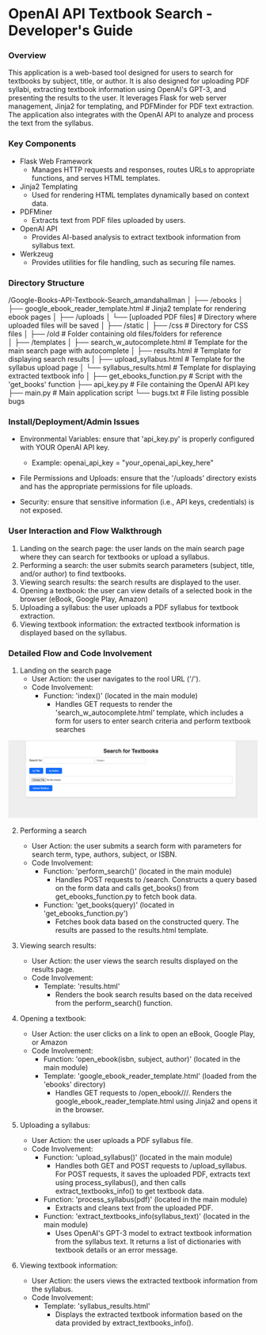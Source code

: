 # OpenAI API Textbook Search - Developer's Guide

### Overview
This application is a web-based tool designed for users to search for textbooks by subject, title, or author. It is also designed for uploading PDF syllabi, extracting textbook information using OpenAI's GPT-3, and presenting the results to the user. It leverages Flask for web server management, Jinja2 for templating, and PDFMinder for PDF text extraction. The application also integrates with the OpenAI API to analyze and process the text from the syllabus.

### Key Components

- Flask Web Framework
    - Manages HTTP requests and responses, routes URLs to appropriate functions, and serves HTML templates.
- Jinja2 Templating
    - Used for rendering HTML templates dynamically based on context data.
- PDFMiner
    - Extracts text from PDF files uploaded by users.
- OpenAI API
    - Provides AI-based analysis to extract textbook information from syllabus text.
- Werkzeug
    - Provides utilities for file handling, such as securing file names.

### Directory Structure

/Google-Books-API-Textbook-Search_amandahallman
│
├── /ebooks
│   ├── google_ebook_reader_template.html     # Jinja2 template for rendering ebook pages
│
├── /uploads
│   └── [uploaded PDF files]                  # Directory where uploaded files will be saved
│
├── /static
│   ├── /css                                  # Directory for CSS files
│
├── /old                                      # Folder containing old files/folders for reference                                   
│
├── /templates
│   ├── search_w_autocomplete.html            # Template for the main search page with autocomplete
│   ├── results.html                          # Template for displaying search results
│   ├── upload_syllabus.html                  # Template for the syllabus upload page
│   └── syllabus_results.html                 # Template for displaying extracted textbook info
│
├── get_ebooks_function.py                    # Script with the 'get_books' function
├── api_key.py                                # File containing the OpenAI API key
├── main.py                                   # Main application script
└── bugs.txt                                  # File listing possible bugs

### Install/Deployment/Admin Issues

- Environmental Variables: ensure that 'api_key.py' is properly configured with YOUR OpenAI API key.
    - Example: openai_api_key = "your_openai_api_key_here"

- File Permissions and Uploads: ensure that the '/uploads' directory exists and has the appropriate permissions for file uploads.

- Security: ensure that sensitive information (i.e., API keys, credentials) is not exposed.

### User Interaction and Flow Walkthrough

1. Landing on the search page: the user lands on the main search page where they can search for textbooks or upload a syllabus.
2. Performing a search: the user submits search parameters (subject, title, and/or author) to find textbooks.
3. Viewing search results: the search results are displayed to the user.
4. Opening a textbook: the user can view details of a selected book in the browser (eBook, Google Play, Amazon)
5. Uploading a syllabus: the user uploads a PDF syllabus for textbook extraction.
6. Viewing textbook information: the extracted textbook information is displayed based on the syllabus. 

### Detailed Flow and Code Involvement

1. Landing on the search page
    - User Action: the user navigates to the rool URL ('/').
    - Code Involvement:
        - Function: 'index()' (located in the main module)
            - Handles GET requests to render the 'search_w_autocomplete.html' template, which includes a form for users to enter search criteria and perform textbook searches

![img](docs/Homepage.png)

2. Performing a search
    - User Action: the user submits a search form with parameters for search term, type, authors, subject, or ISBN. 
    - Code Involvement:
        - Function: 'perform_search()' (located in the main module)
            - Handles POST requests to /search. Constructs a query based on the form data and calls get_books() from get_ebooks_function.py to fetch book data.
        - Function: 'get_books(query)' (located in 'get_ebooks_function.py')
            - Fetches book data based on the constructed query. The results are passed to the results.html template.

3. Viewing search results:
    - User Action: the user views the search results displayed on the results page.
    - Code Involvement:
        - Template: 'results.html'
            - Renders the book search results based on the data received from the perform_search() function.

4. Opening a textbook:
    - User Action: the user clicks on a link to open an eBook, Google Play, or Amazon
    - Code Involvement:
        - Function: 'open_ebook(isbn, subject, author)' (located in the main module)
        - Template: 'google_ebook_reader_template.html' (loaded from the 'ebooks' directory)
            - Handles GET requests to /open_ebook/<isbn>/<subject>/<author>. Renders the google_ebook_reader_template.html using Jinja2 and opens it in the browser.

5. Uploading a syllabus:
    - User Action: the user uploads a PDF syllabus file.
    - Code Involvement:
        - Function: 'upload_syllabus()' (located in the main module)
            - Handles both GET and POST requests to /upload_syllabus. For POST requests, it saves the uploaded PDF, extracts text using process_syllabus(), and then calls extract_textbooks_info() to get textbook data.
        - Function: 'process_syllabus(pdf)' (located in the main module)
            - Extracts and cleans text from the uploaded PDF.
        - Function: 'extract_textbooks_info(syllabus_text)' (located in the main module)
            - Uses OpenAI's GPT-3 model to extract textbook information from the syllabus text. It returns a list of dictionaries with textbook details or an error message.

6. Viewing textbook information:
    - User Action: the users views the extracted textbook information from the syllabus.
    - Code Involvement:
        - Template: 'syllabus_results.html'
            - Displays the extracted textbook information based on the data provided by extract_textbooks_info().




